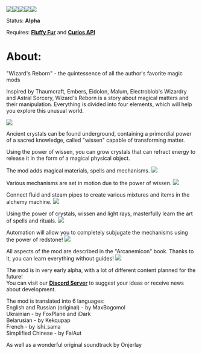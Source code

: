 [![](https://cf.way2muchnoise.eu/title/913994.svg)![](http://cf.way2muchnoise.eu/versions/913994.svg)![](https://cf.way2muchnoise.eu/full_913994_downloads.svg)](https://www.curseforge.com/minecraft/mc-mods/wizards-reborn)[![](https://img.shields.io/badge/License-GPL--2.0-blue)](https://github.com/MaxBogomol/WizardsReborn/blob/master/LICENSE)[![](https://img.shields.io/discord/1155188824360624148?color=Green&label=Discord&logo=Discord&style=flat-square)](https://discord.gg/cKf55qNugw)

Status: **Alpha**

Requires: **[Fluffy Fur](https://github.com/MaxBogomol/FluffyFur)** and **[Curios API](https://modrinth.com/mod/curios)**

# About:

"Wizard's Reborn" - the quintessence of all the author's favorite magic mods

Inspired by Thaumcraft, Embers, Eidolon, Malum, Electroblob's Wizardry and Astral Sorcery, Wizard's Reborn is a story about magical matters and their manipulation. Everything is divided into four elements, which will help you explore this unusual world.

![](https://cdn.modrinth.com/data/axZDcOCH/images/554f3b41f0eb5a5cd37c6d52319bcb1210162882.png)

Ancient crystals can be found underground, containing a primordial power of a sacred knowledge, called "wissen" capable of transforming matter.

Using the power of wissen, you can grow crystals that can refract energy to release it in the form of a magical physical object.

The mod adds magical materials, spells and mechanisms.
![](https://cdn.modrinth.com/data/axZDcOCH/images/ffa7156e12d4b914e74c378b93216896d35127d9.png)

Various mechanisms are set in motion due to the power of wissen.
![](https://cdn.modrinth.com/data/axZDcOCH/images/eb2f70821f1f3c8f46460af34b5640931f3cc279.png)

Connect fluid and steam pipes to create various mixtures and items in the alchemy machine.
![](https://cdn.modrinth.com/data/axZDcOCH/images/f6a3dddf5d62ca85dc89804960cc65b5cf64a027.png)

Using the power of crystals, wissen and light rays, masterfully learn the art of spells and rituals.
![](https://cdn.modrinth.com/data/axZDcOCH/images/9793f17ea0b9c2debab129dca3a140c25fc8a85e.png)

Automation will allow you to completely subjugate the mechanisms using the power of redstone!
![](https://cdn.modrinth.com/data/axZDcOCH/images/5aac1cb34cf0c4422f934f3488bc7c6ef84716df.png)

All aspects of the mod are described in the "Arcanemicon" book. Thanks to it, you can learn everything without guides!
![](https://cdn.modrinth.com/data/axZDcOCH/images/e883e07c835779e9e41a1d6daa2aaf654ee36ad2.png)

The mod is in very early alpha, with a lot of different content planned for the future!  
You can visit our **[Discord Server](https://discord.gg/cKf55qNugw)** to suggest your ideas or receive news about development.

The mod is translated into 6 languages:  
English and Russian (original) - by MaxBogomol  
Ukrainian - by FoxPlane and iDark  
Belarusian - by Kekqupap  
French - by ishi_sama  
Simplified Chinese - by FalAut

As well as a wonderful original soundtrack by Onjerlay